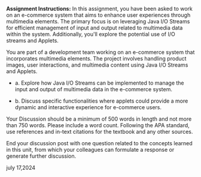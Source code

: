 **Assignment Instructions:** In this assignment, you have been asked to work on an e-commerce system that aims to enhance user experiences through multimedia elements. The primary focus is on leveraging Java I/O Streams for efficient management of input and output related to multimedia data within the system. Additionally, you'll explore the potential use of I/O streams and Applets.

You are part of a development team working on an e-commerce system that incorporates multimedia elements. The project involves handling product images, user interactions, and multimedia content using Java I/O Streams and Applets. 

- a. Explore how Java I/O Streams can be implemented to manage the input and output of multimedia data in the e-commerce system. 

- b. Discuss specific functionalities where applets could provide a more dynamic and interactive experience for e-commerce users. 


 Your Discussion should be a minimum of 500 words in length and not more than 750 words. Please include a word count. Following the APA standard, use references and in-text citations for the textbook and any other sources.     

 End your discussion post with one question related to the concepts learned in this unit, from which your colleagues can formulate a response or generate further discussion.   

 july 17,2024